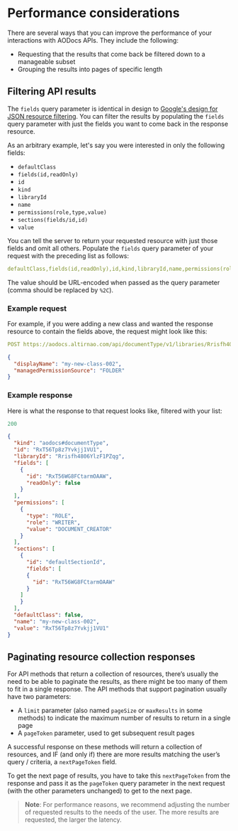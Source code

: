 # Performance considerations

There are several ways that you can improve the performance of your interactions with AODocs APIs.  They include the following:

* Requesting that the results that come back be filtered down to a manageable subset
* Grouping the results into pages of specific length

## Filtering API results

The `fields` query parameter is identical in design to [Google's design for JSON resource filtering](https://developers.google.com/drive/api/v3/fields-parameter).  You can filter the results by populating the ```fields``` query parameter with just the fields you want to come back in the response resource.

As an arbitrary example,  let's say you were interested in only the following fields:

*   `defaultClass`
*   `fields(id,readOnly)`
*   `id`
*   `kind`
*   `libraryId`
*   `name`
*   `permissions(role,type,value)`
*   `sections(fields/id,id)`
*   `value`

You can tell the server to return your requested resource with just those fields and omit all others.  Populate the ````fields```` query parameter of your request with the preceding list as follows:

```yaml
defaultClass,fields(id,readOnly),id,kind,libraryId,name,permissions(role,type,value),sections(fields/id,id),value
```

The value should be URL-encoded when passed as the query parameter (comma should be replaced by `%2C`).

### Example request

For example, if you were adding a new class and wanted the response resource to contain the fields above, the request might look like this:

```yaml
POST https://aodocs.altirnao.com/api/documentType/v1/libraries/Rrisfh406YlzF1PZqg/documentTypes?fields=defaultClass%2Cfields(id%2CreadOnly)%2Cid%2Ckind%2ClibraryId%2Cname%2Cpermissions(role%2Ctype%2Cvalue)%2Csections(fields%2Fid%2Cid)%2Cvalue
```

```json
{
  "displayName": "my-new-class-002",
  "managedPermissionSource": "FOLDER"
}
```

### Example response

Here is what the response to that request looks like, filtered with your list:

```yaml
200
```


```json
{
  "kind": "aodocs#documentType",
  "id": "RxT56Tp8z7Yvkjj1VU1",
  "libraryId": "Rrisfh4806YlzF1PZqg",
  "fields": [
    {
      "id": "RxT56WG8FCtarmOAAW",
      "readOnly": false
    }
  ],
  "permissions": [
    {
      "type": "ROLE",
      "role": "WRITER",
      "value": "DOCUMENT_CREATOR"
    }
  ],
  "sections": [
    {
      "id": "defaultSectionId",
      "fields": [
      {
        "id": "RxT56WG8FCtarmOAAW"
      }
    ]
    }
  ],
  "defaultClass": false,
  "name": "my-new-class-002",
  "value": "RxT56Tp8z7Yvkjj1VU1"
}
```

## Paginating resource collection responses

For API methods that return a collection of resources, there’s usually the need to be able to paginate the results, as there might be too many of them to fit in a single response. The API methods that support pagination usually have two parameters:

*   A `limit` parameter (also named `pageSize` or `maxResults` in some methods) to indicate the maximum number of results to return in a single page
*   A `pageToken` parameter, used to get subsequent result pages

A successful response on these methods will return a collection of resources, and IF (and only if) there are more results matching the user’s query / criteria, a `nextPageToken` field.

To get the next page of results, you have to take this ```nextPageToken``` from the response and pass it as the ```pageToken``` query parameter in the next request (with the other parameters unchanged) to get to the next page.

> **Note**: For performance reasons, we recommend adjusting the number of requested results to the needs of the user.  The more results are requested, the larger the latency.